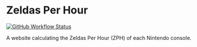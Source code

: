 # Zeldas Per Hour

[![GitHub Workflow Status](https://img.shields.io/github/workflow/status/haykam821/Zeldas-Per-Hour/Build)](https://github.com/haykam821/Zeldas-Per-Hour/actions/workflows/build.yml)

A website calculating the Zeldas Per Hour (ZPH) of each Nintendo console.
